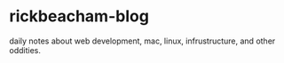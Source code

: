 # rickbeacham-blog
daily notes about web development, mac, linux, infrustructure, and other oddities. 
